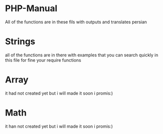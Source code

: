 # PHP-Manual
All of the functions are in these fils with outputs and translates persian

# Strings
all of the functions are in there with examples that you can search quickly in this file for fine your require functions

# Array
it had not created yet but i will made it soon
i promis:)

# Math
it han not created yet but i will made it soon
i promis:)
